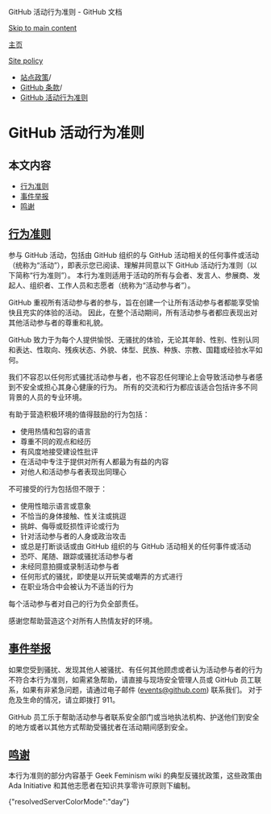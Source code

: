 GitHub 活动行为准则 - GitHub 文档

[Skip to main content](#main-content)

[主页](/zh)

[Site policy](/zh/site-policy)

* [站点政策](/zh/site-policy)/
* [GitHub 条款](/zh/site-policy/github-terms)/
* [GitHub 活动行为准则](/zh/site-policy/github-terms/github-event-code-of-conduct)

GitHub 活动行为准则
==========

本文内容
----------

* [行为准则](#code-of-conduct)
* [事件举报](#reporting-an-incident)
* [鸣谢](#credit)

[行为准则](#code-of-conduct)
----------

参与 GitHub 活动，包括由 GitHub 组织的与 GitHub 活动相关的任何事件或活动（统称为“活动”），即表示您已阅读、理解并同意以下 GitHub 活动行为准则（以下简称“行为准则”）。 本行为准则适用于活动的所有与会者、发言人、参展商、发起人、组织者、工作人员和志愿者（统称为“活动参与者”）。

GitHub 重视所有活动参与者的参与，旨在创建一个让所有活动参与者都能享受愉快且充实的体验的活动。 因此，在整个活动期间，所有活动参与者都应表现出对其他活动参与者的尊重和礼貌。

GitHub 致力于为每个人提供愉悦、无骚扰的体验，无论其年龄、性别、性别认同和表达、性取向、残疾状态、外貌、体型、民族、种族、宗教、国籍或经验水平如何。

我们不容忍以任何形式骚扰活动参与者，也不容忍任何理论上会导致活动参与者感到不安全或担心其身心健康的行为。 所有的交流和行为都应该适合包括许多不同背景的人员的专业环境。

有助于营造积极环境的值得鼓励的行为包括：

* 使用热情和包容的语言
* 尊重不同的观点和经历
* 有风度地接受建设性批评
* 在活动中专注于提供对所有人都最为有益的内容
* 对他人和活动参与者表现出同理心

不可接受的行为包括但不限于：

* 使用性暗示语言或意象
* 不恰当的身体接触、性关注或挑逗
* 挑衅、侮辱或贬损性评论或行为
* 针对活动参与者的人身或政治攻击
* 或总是打断谈话或由 GitHub 组织的与 GitHub 活动相关的任何事件或活动
* 恐吓、尾随、跟踪或骚扰活动参与者
* 未经同意拍摄或录制活动参与者
* 任何形式的骚扰，即使是以开玩笑或嘲弄的方式进行
* 在职业场合中会被认为不适当的行为

每个活动参与者对自己的行为负全部责任。

感谢您帮助营造这个对所有人热情友好的环境。

[事件举报](#reporting-an-incident)
----------

如果您受到骚扰、发现其他人被骚扰、有任何其他顾虑或者认为活动参与者的行为不符合本行为准则，如需紧急帮助，请直接与现场安全管理人员或 GitHub 员工联系，如果有非紧急问题，请通过电子邮件 ([events@github.com](mailto:events@github.com)) 联系我们。 对于危及生命的情况，请立即拨打 911。

GitHub 员工乐于帮助活动参与者联系安全部门或当地执法机构、护送他们到安全的地方或者以其他方式帮助受骚扰者在活动期间感到安全。

[鸣谢](#credit)
----------

本行为准则的部分内容基于 Geek Feminism wiki 的典型反骚扰政策，这些政策由 Ada Initiative 和其他志愿者在知识共享零许可原则下编制。

{"resolvedServerColorMode":"day"}
